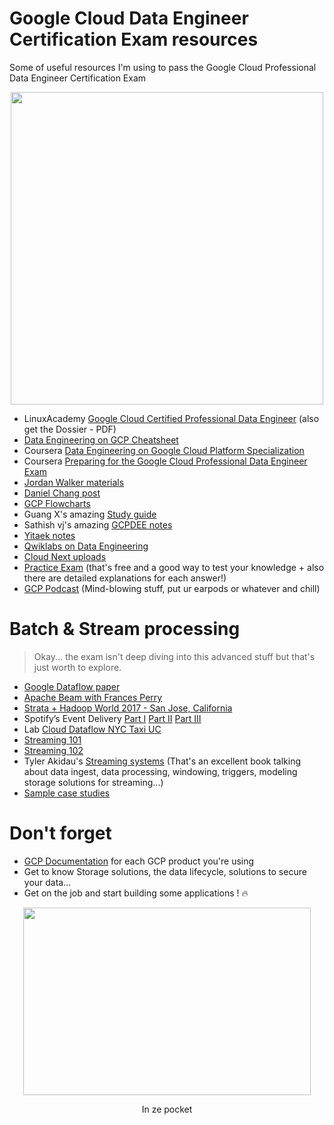 # Google Cloud Data Engineer Certification Exam resources
Some of useful resources I'm using to pass the Google Cloud Professional Data Engineer Certification Exam

<p align="center">
  <img width="500" src="https://i.imgur.com/Ee2EAHT.jpg">
</p>

- LinuxAcademy [Google Cloud Certified Professional Data Engineer](https://linuxacademy.com/google-cloud-platform/training/course/name/google-cloud-data-engineer) (also get the Dossier - PDF)
- [Data Engineering on GCP Cheatsheet](https://github.com/ml874/Data-Engineering-on-GCP-Cheatsheet)
- Coursera [Data Engineering on Google Cloud Platform Specialization ](https://www.coursera.org/specializations/gcp-data-machine-learning)
- Coursera [Preparing for the Google Cloud Professional Data Engineer Exam](https://www.coursera.org/learn/preparing-cloud-professional-data-engineer-exam)
- [Jordan Walker materials](https://github.com/jorwalk/data-engineering-gcp)
- [Daniel Chang post](https://www.linkedin.com/pulse/google-cloud-professional-data-engineer-how-i-got-certified-chang/)
- [GCP Flowcharts](https://grumpygrace.dev/posts/gcp-flowcharts/)
- Guang X's amazing [Study guide](https://medium.com/weareservian/google-cloud-data-engineer-exam-study-guide-9afc80be2ee3)
- Sathish vj's amazing [GCPDEE notes](https://medium.com/@sathishvj/notes-from-my-google-cloud-professional-data-engineer-exam-530d11966aa0)
- [Yitaek notes](https://github.com/Leverege/gcp-data-engineer-exam/blob/master/Data%20Engineering%20Notes.pdf)
- [Qwiklabs on Data Engineering](https://www.qwiklabs.com/quests/25?locale=en)
- [Cloud Next uploads](https://www.youtube.com/user/googlecloudplatform)
- [Practice Exam](https://cloud.google.com/certification/practice-exam/data-engineer) (that's free and a good way to test your knowledge + also there are detailed explanations for each answer!)
- [GCP Podcast](https://www.gcppodcast.com/) (Mind-blowing stuff, put ur earpods or whatever and chill)

# Batch & Stream processing

> Okay... the exam isn't deep diving into this advanced stuff but that's just worth to explore.

- [Google Dataflow paper](https://ai.google/research/pubs/pub43864)
- [Apache Beam with Frances Perry](https://dev.to/sedaily/apache-beam-with-frances-perry)
- [Strata + Hadoop World 2017 - San Jose, California](https://learning.oreilly.com/videos/strata-hadoop/9781491976166/9781491976166-video301620)
- Spotify’s Event Delivery [Part I](https://labs.spotify.com/2016/02/25/spotifys-event-delivery-the-road-to-the-cloud-part-i/)
 [Part II](https://labs.spotify.com/2016/03/03/spotifys-event-delivery-the-road-to-the-cloud-part-ii/)
 [Part III](https://labs.spotify.com/2016/03/10/spotifys-event-delivery-the-road-to-the-cloud-part-iii/)
 - Lab [Cloud Dataflow NYC Taxi UC](https://codelabs.developers.google.com/codelabs/cloud-dataflow-nyc-taxi-tycoon/#0)
- [Streaming 101](https://www.oreilly.com/ideas/the-world-beyond-batch-streaming-101)
- [Streaming 102](https://www.oreilly.com/ideas/the-world-beyond-batch-streaming-102)
- Tyler Akidau's [Streaming systems](http://streamingsystems.net/) (That's an excellent book talking about data ingest, data processing, windowing, triggers, modeling storage solutions for streaming...)
- [Sample case studies](https://cloud.google.com/certification/guides/professional-cloud-architect/)


# Don't forget
- [GCP Documentation](https://cloud.google.com/docs/) for each GCP product you're using
- Get to know Storage solutions, the data lifecycle, solutions to secure your data...
- Get on the job and start building some applications ! :fire:

<p align="center">
  <img width="460" height="300" src="https://i.imgur.com/GoQrzO4.jpg">
</p>

 <p align="center">In ze pocket</p>
